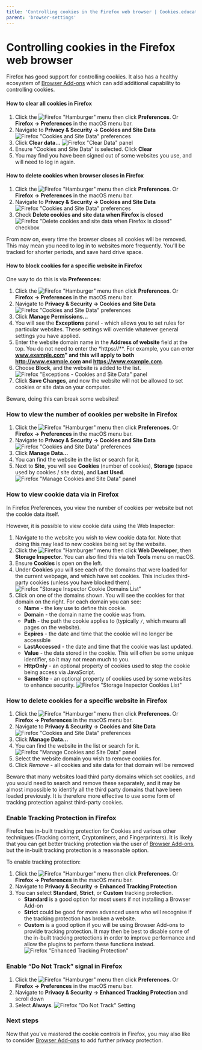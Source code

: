 ```yaml
---
title: 'Controlling cookies in the Firefox web browser | Cookies.education'
parent: 'browser-settings'
---
```


# Controlling cookies in the Firefox web browser

Firefox has good support for controlling cookies. It also has a healthy ecosystem of [Browser Add-ons](../browser-plugins.md) which can add additional capability to controlling cookies.

#### How to clear all cookies in Firefox

1. Click the ![Firefox "Hamburger"](../../images/firefox-hamburger-menu.png) menu then click **Preferences**. Or **Firefox -> Preferences** in the macOS menu bar.
2. Navigate to **Privacy & Security -> Cookies and Site Data**
   ![Firefox "Cookies and Site Data" preferences](../../images/firefox-cookies-site-data-en.png)
3. Click **Clear data...**
   ![Firefox "Clear Data" panel](../../images/firefox-clear-data-en.png)
4. Ensure "Cookies and Site Data" is selected. Click **Clear**
5. You may find you have been signed out of some websites you use, and will need to log in again.

#### How to delete cookies when browser closes in Firefox

1. Click the ![Firefox "Hamburger"](../../images/firefox-hamburger-menu.png) menu then click **Preferences**. Or **Firefox -> Preferences** in the macOS menu bar.
2. Navigate to **Privacy & Security -> Cookies and Site Data**
   ![Firefox "Cookies and Site Data" preferences](../../images/firefox-cookies-site-data-en.png)
3. Check **Delete cookies and site data when Firefox is closed**
   ![Firefox "Delete cookies and site data when Firefox is closed" checkbox](../../images/firefox-delete-cookies-close-en.png)

From now on, every time the browser closes all cookies will be removed. This may mean you need to log in to websites more frequently. You'll be tracked for shorter periods, and save hard drive space.

#### How to block cookies for a specific website in Firefox

One way to do this is via **Preferences**:

1. Click the ![Firefox "Hamburger"](../../images/firefox-hamburger-menu.png) menu then click **Preferences**. Or **Firefox -> Preferences** in the macOS menu bar.
2. Navigate to **Privacy & Security -> Cookies and Site Data**
   ![Firefox "Cookies and Site Data" preferences](../../images/firefox-cookies-site-data-en.png)
3. Click **Manage Permissions...**
4. You will see the **Exceptions** panel - which allows you to set rules for particular websites. These settings will override whatever general settings you have applied.
5. Enter the website domain name in the **Address of website** field at the top. You do not need to enter the *https://**. For example, you can enter **www.example.com" and this will apply to both **http://www.example.com** and https://www.example.com**.
6. Choose **Block**, and the website is added to the list.
   ![Firefox "Exceptions - Cookies and Site Data" panel](../../images/firefox-cookie-exceptions-en.png)
7. Click **Save Changes**, and now the website will not be allowed to set cookies or site data on your computer.

Beware, doing this can break some websites!

### How to view the number of cookies per website in Firefox

1. Click the ![Firefox "Hamburger"](../../images/firefox-hamburger-menu.png) menu then click **Preferences**. Or **Firefox -> Preferences** in the macOS menu bar.
2. Navigate to **Privacy & Security -> Cookies and Site Data**
   ![Firefox "Cookies and Site Data" preferences](../../images/firefox-cookies-site-data-en.png)
3. Click **Manage Data...**
4. You can find the website in the list or search for it.
5. Next to **Site**, you will see **Cookies** (number of cookies), **Storage** (space used by cookies / site data), and **Last Used**.
   ![Firefox "Manage Cookies and Site Data" panel](../../images/firefox-manage-cookies-en.png)

### How to view cookie data via in Firefox

In Firefox Preferences, you view the number of cookies per website but not the cookie data itself.

However, it is possible to view cookie data using the Web Inspector:

1. Navigate to the website you wish to view cookie data for. Note that doing this may lead to new cookies being set by the website.
2. Click the ![Firefox "Hamburger"](../../images/firefox-hamburger-menu.png) menu then click **Web Developer**, then **Storage Inspector**. You can also find this via teh **Tools** menu on macOS.
3. Ensure **Cookies** is open on the left.
4. Under **Cookies** you will see each of the domains that were loaded for the current webpage, and which have set cookies. This includes third-party cookies (unless you have blocked them).
   ![Firefox "Storage Inspector Cookie Domains List"](../../images/firefox-storage-inspector-domains-en.png)
5. Click on one of the domains shown. You will see the cookies for that domain on the right. For each domain you can see:
    - **Name** - the key use to define this cookie.
    - **Domain** - the domain name the cookie was from.
    - **Path** - the path the cookie applies to (typically `/`, which means all pages on the website).
    - **Expires** - the date and time that the cookie will no longer be accessible
    - **LastAccessed** - the date and time that the cookie was last updated.
    - **Value** - the data stored in the cookie. This will often be some unique identifier, so it may not mean much to you.
    - **HttpOnly** - an optional property of cookies used to stop the cookie being access via JavaScript.
    - **SameSite** - an optional property of cookies used by some websites to enhance security.
  ![Firefox "Storage Inspector Cookies List"](../../images/firefox-storage-inspector-cookies-en.png)


### How to delete cookies for a specific website in Firefox

1. Click the ![Firefox "Hamburger"](../../images/firefox-hamburger-menu.png) menu then click **Preferences**. Or **Firefox -> Preferences** in the macOS menu bar.
2. Navigate to **Privacy & Security -> Cookies and Site Data**
   ![Firefox "Cookies and Site Data" preferences](../../images/firefox-cookies-site-data-en.png)
3. Click **Manage Data...**
4. You can find the website in the list or search for it.
   ![Firefox "Manage Cookies and Site Data" panel](../../images/firefox-manage-cookies-en.png)
5. Select the website domain you wish to remove cookies for.
6. Click *Remove* - all cookies and site data for that domain will be removed

Beware that many websites load third party domains which set cookies, and you would need to search and remove these separately, and it may be almost impossible to identify all the third party domains that have been loaded previously. It is therefore more effective to use some form of tracking protection against third-party cookies.

### Enable Tracking Protection in Firefox

Firefox has in-built tracking protection for Cookies and various other techniques (Tracking content, Cryptominers, and Fingerprinters). It is likely that you can get better tracking protection via the user of [Browser Add-ons](../browser-plugins.md), but the in-built tracking protection is a reasonable option.

To enable tracking protection:

1. Click the ![Firefox "Hamburger"](../../images/firefox-hamburger-menu.png) menu then click **Preferences**. Or **Firefox -> Preferences** in the macOS menu bar.
2. Navigate to **Privacy & Security -> Enhanced Tracking Protection**
3. You can select **Standard**, **Strict**, or **Custom** tracking protection.
    - **Standard** is a good option for most users if not installing a Browser Add-on
    - **Strict** could be good for more advanced users who will recognise if the tracking protection has broken a website.
    - **Custom** is a good option if you will be using Browser Add-ons to provide tracking protection. It may then be best to disable some of the in-built tracking protections in order to improve performance and allow the plugins to perform these functions instead.
  ![Firefox "Enhanced Tracking Protection"](../../images/firefox-tracking-protection-en.png)


### Enable “Do Not Track” signal in Firefox

1. Click the ![Firefox "Hamburger"](../../images/firefox-hamburger-menu.png) menu then click **Preferences**. Or **Firefox -> Preferences** in the macOS menu bar.
2. Navigate to **Privacy & Security -> Enhanced Tracking Protection** and scroll down
3. Select **Always**.
  ![Firefox "Do Not Track" Setting](../../images/firefox-do-not-track-en.png)

### Next steps

Now that you've mastered the cookie controls in Firefox, you may also like to consider [Browser Add-ons](../browser-plugins.md) to add further privacy protection.


